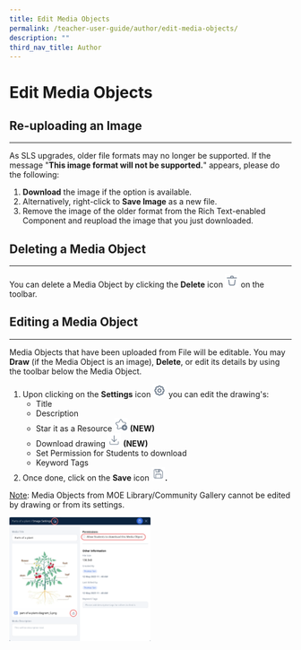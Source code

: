 ```yaml
---
title: Edit Media Objects
permalink: /teacher-user-guide/author/edit-media-objects/
description: ""
third_nav_title: Author
---
```

<h1 id="edit-media-objects">Edit Media Objects</h1>
<h2 id="-re-uploading-an-image-">Re-uploading an Image</h2>
<hr>
<p>As SLS upgrades, older file formats may no longer be supported. If the message "<strong>This image format will not be supported.</strong>" appears, please do the following:</p>
<ol>
<li><strong>Download</strong> the image if the option is available.</li>
<li>Alternatively, right-click to <strong>Save Image</strong> as a new file.</li>
<li>Remove the image of the older format from the Rich Text-enabled Component and reupload the image that you just downloaded.</li>
</ol>
<h2 id="-deleting-a-media-object-">Deleting a Media Object</h2>
<hr>
<p>You can delete a Media Object by clicking the <strong>Delete</strong> icon <img style="width:1.5rem; display: inline;" src="/images/Icons/Trash.svg"> on the toolbar.</p>
<h2 id="-editing-a-media-object-">Editing a Media Object</h2>
<hr>
<p>Media Objects that have been uploaded from File will be editable. You may <strong>Draw</strong> (if the Media Object is an image), <strong>Delete</strong>, or edit its details by using the toolbar below the Media Object.</p>
<ol>
<li>Upon clicking on the <strong>Settings</strong> icon <img style="width:1.5rem; display: inline;" src="/images/Icons/Settings24.svg"> you can edit the drawing's:<ul>
<li>Title</li>
<li>Description</li>
<li>Star it as a Resource <img style="width:1.5rem; display: inline;" src="/images/Icons/AddStar.svg"> <strong>(NEW)</strong></li>
<li>Download drawing <img style="width:1.5rem; display: inline;" src="/images/Icons/Download.svg"> <strong>(NEW)</strong></li>
<li>Set Permission for Students to download</li>
<li>Keyword Tags</li>
</ul>
</li>
<li>Once done, click on the <strong>Save</strong> icon <img style="width:1.5rem; display: inline;" src="/images/Icons/Save.svg"><strong>.</strong></li>
</ol>
<p><u>Note</u>: Media Objects from MOE Library/Community Gallery cannot be edited by drawing or from its settings.</p>
<img style="width: 50%;" src="/images/2Teacher/AU-EditMedia1.png">